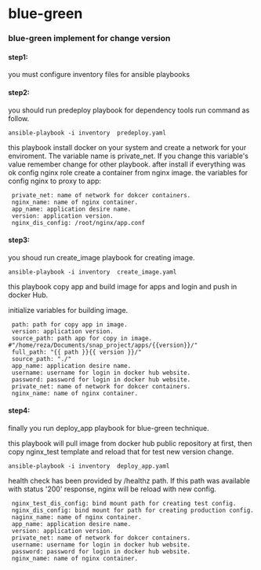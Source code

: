 # blue-green


### blue-green implement for change version

#### step1:
you must configure inventory files for ansible playbooks
#### step2:
you should run predeploy playbook for dependency tools run command as follow.


```
ansible-playbook -i inventory  predeploy.yaml
```
this playbook install docker on your system and create a network for your enviroment. The variable name is private_net.
If you change this variable's value remember  change for other playbook.
after install if everything was ok config nginx role create a container from nginx image.
the variables for config nginx to proxy to app:
```
 private_net: name of network for dokcer containers.
 nginx_name: name of nginx container.
 app_name: application desire name.
 version: application version.
 nginx_dis_config: /root/nginx/app.conf 
```


#### step3:

you shoud run create_image playbook for creating  image.

```
ansible-playbook -i inventory  create_image.yaml

```
this playbook copy app and build image for apps and login and push in docker Hub.

initialize variables for building image.

```
 path: path for copy app in image.
 version: application version.
 source_path: path app for copy in image. #"/home/reza/Documents/snap_project/apps/{{version}}/"
 full_path: "{{ path }}{{ version }}/"
 source_path: "./"
 app_name: application desire name.
 username: username for login in docker hub website.
 password: password for login in docker hub website.
 private_net: name of network for dokcer containers.
 nginx_name: name of nginx container.
```

#### step4:

finally you run deploy_app playbook for blue-green technique.

this playbook will pull image from docker hub public repository at first, then copy nginx_test template and reload that for test new version change.

```
ansible-playbook -i inventory  deploy_app.yaml

```

health check has been provided by /healthz path. If this path was available with status '200' response, nginx will be reload with new config.  


```
 nginx_test_dis_config: bind mount path for creating test config.
 nginx_dis_config: bind mount for path for creating production config.
 naginx_name: name of nginx container.
 app_name: application desire name.
 version: application version.
 private_net: name of network for dokcer containers.
 username: username for login in docker hub website.
 password: password for login in docker hub website.
 nginx_name: name of nginx container.

 ```


